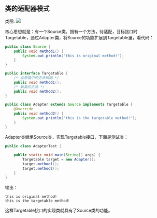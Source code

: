 ## 类的适配器模式

类图:
![](https://justdojava.gitbooks.io/it-interview/img/pattern/adapter_class.PNG)

核心思想就是：有一个Source类，拥有一个方法，待适配，目标接口时Targetable，通过Adapter类，将Source的功能扩展到Targetable里，看代码：

```java
public class Source {  
    public void method1() {  
        System.out.println("this is original method!");  
    }  
}  
```

```java
public interface Targetable {  
    /* 与原类中的方法相同 */  
    public void method1();  
    /* 新类的方法 */  
    public void method2();  
}  
```

```java
public class Adapter extends Source implements Targetable {  
    @Override  
    public void method2() {  
        System.out.println("this is the targetable method!");  
    }  
}  
```

Adapter类继承Source类，实现Targetable接口，下面是测试类：

```java
public class AdapterTest {  
  
    public static void main(String[] args) {  
        Targetable target = new Adapter();  
        target.method1();  
        target.method2();  
    }  
}  
```

输出：
```
this is original method!
this is the targetable method!
```
这样Targetable接口的实现类就具有了Source类的功能。

